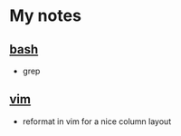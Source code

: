  # My notes

 ## [bash](bash.md)
* grep


## [vim](vim.md)
* reformat in vim for a nice column layout
